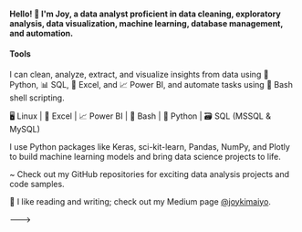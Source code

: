 #### Hello! 👋 I'm Joy, a data analyst proficient in data cleaning, exploratory analysis, data visualization, machine learning, database management, and automation.


#### Tools
I can clean, analyze, extract, and visualize insights from data using 🐍 Python, 📊 SQL, 📑 Excel, and 📈 Power BI, and automate tasks using 🐚 Bash shell scripting.

🖥️ Linux | 📑 Excel | 📈 Power BI | 🐚 Bash | 🐍 Python | 🗃️ SQL (MSSQL & MySQL)

I use Python packages like Keras, sci-kit-learn, Pandas, NumPy, and Plotly to build machine learning models and bring data science projects to life.

~ Check out my GitHub repositories for exciting data analysis projects and code samples. 

:sunflower: I like reading and writing; check out my Medium page [@joykimaiyo](https://medium.com/@joy.kimaiyo).


--->
